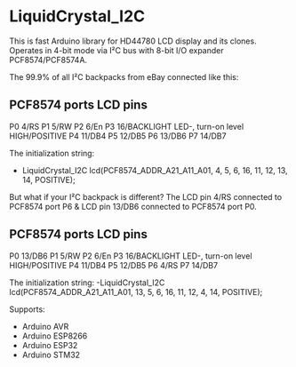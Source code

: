 # LiquidCrystal_I2C

This is fast Arduino library for HD44780 LCD display and its clones. Operates in 4-bit mode via I²C bus with 8-bit I/O expander PCF8574/PCF8574A.

The 99.9% of all I²C backpacks from eBay connected like this:

PCF8574 ports    LCD pins
-------------------------
P0               4/RS
P1               5/RW
P2               6/En
P3               16/BACKLIGHT LED-, turn-on level HIGH/POSITIVE
P4               11/DB4
P5               12/DB5
P6               13/DB6
P7               14/DB7

The initialization string:
- LiquidCrystal_I2C lcd(PCF8574_ADDR_A21_A11_A01, 4, 5, 6, 16, 11, 12, 13, 14, POSITIVE);

But what if your I²C backpack is different? The LCD pin 4/RS connected to PCF8574 port P6 & LCD pin 13/DB6 connected to PCF8574 port P0.

PCF8574 ports    LCD pins
-------------------------
P0               13/DB6
P1               5/RW
P2               6/En
P3               16/BACKLIGHT LED-, turn-on level HIGH/POSITIVE
P4               11/DB4
P5               12/DB5
P6               4/RS
P7               14/DB7

The initialization string:
-LiquidCrystal_I2C lcd(PCF8574_ADDR_A21_A11_A01, 13, 5, 6, 16, 11, 12, 4, 14, POSITIVE);


Supports:

- Arduino AVR
- Arduino ESP8266
- Arduino ESP32
- Arduino STM32

